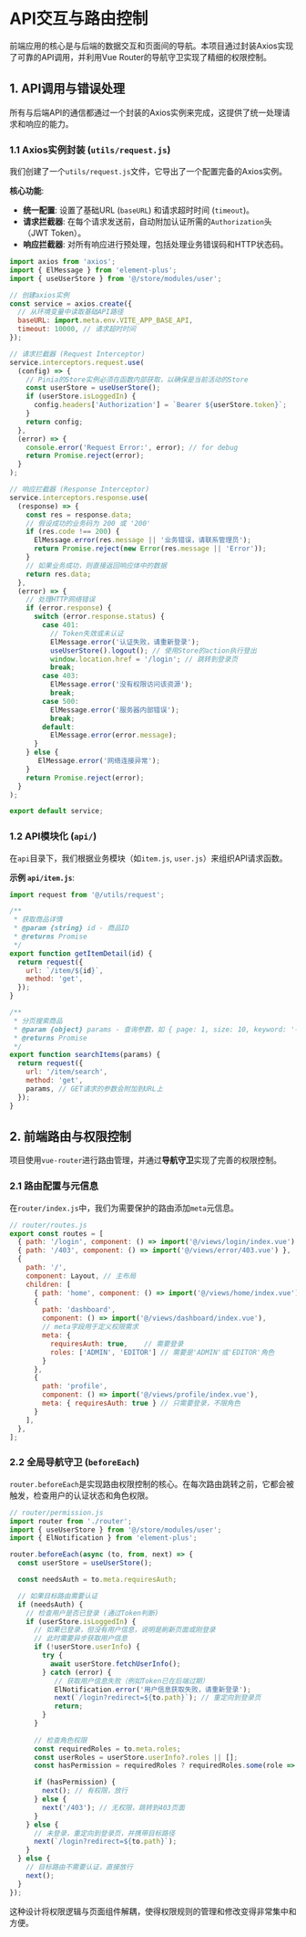 # API交互与路由控制

前端应用的核心是与后端的数据交互和页面间的导航。本项目通过封装Axios实现了可靠的API调用，并利用Vue Router的导航守卫实现了精细的权限控制。

## 1. API调用与错误处理

所有与后端API的通信都通过一个封装的Axios实例来完成，这提供了统一处理请求和响应的能力。

### 1.1 Axios实例封装 (`utils/request.js`)

我们创建了一个`utils/request.js`文件，它导出了一个配置完备的Axios实例。

**核心功能**:
-   **统一配置**: 设置了基础URL (`baseURL`) 和请求超时时间 (`timeout`)。
-   **请求拦截器**: 在每个请求发送前，自动附加认证所需的`Authorization`头（JWT Token）。
-   **响应拦截器**: 对所有响应进行预处理，包括处理业务错误码和HTTP状态码。

```javascript
import axios from 'axios';
import { ElMessage } from 'element-plus';
import { useUserStore } from '@/store/modules/user';

// 创建axios实例
const service = axios.create({
  // 从环境变量中读取基础API路径
  baseURL: import.meta.env.VITE_APP_BASE_API, 
  timeout: 10000, // 请求超时时间
});

// 请求拦截器 (Request Interceptor)
service.interceptors.request.use(
  (config) => {
    // Pinia的Store实例必须在函数内部获取，以确保是当前活动的Store
    const userStore = useUserStore();
    if (userStore.isLoggedIn) {
      config.headers['Authorization'] = `Bearer ${userStore.token}`;
    }
    return config;
  },
  (error) => {
    console.error('Request Error:', error); // for debug
    return Promise.reject(error);
  }
);

// 响应拦截器 (Response Interceptor)
service.interceptors.response.use(
  (response) => {
    const res = response.data;
    // 假设成功的业务码为 200 或 '200'
    if (res.code !== 200) {
      ElMessage.error(res.message || '业务错误，请联系管理员');
      return Promise.reject(new Error(res.message || 'Error'));
    }
    // 如果业务成功，则直接返回响应体中的数据
    return res.data;
  },
  (error) => {
    // 处理HTTP网络错误
    if (error.response) {
      switch (error.response.status) {
        case 401:
          // Token失效或未认证
          ElMessage.error('认证失败，请重新登录');
          useUserStore().logout(); // 使用Store的action执行登出
          window.location.href = '/login'; // 跳转到登录页
          break;
        case 403:
          ElMessage.error('没有权限访问该资源');
          break;
        case 500:
          ElMessage.error('服务器内部错误');
          break;
        default:
          ElMessage.error(error.message);
      }
    } else {
       ElMessage.error('网络连接异常');
    }
    return Promise.reject(error);
  }
);

export default service;
```

### 1.2 API模块化 (`api/`)

在`api`目录下，我们根据业务模块（如`item.js`, `user.js`）来组织API请求函数。

**示例 `api/item.js`**:
```javascript
import request from '@/utils/request';

/**
 * 获取商品详情
 * @param {string} id - 商品ID
 * @returns Promise
 */
export function getItemDetail(id) {
  return request({
    url: `/item/${id}`,
    method: 'get',
  });
}

/**
 * 分页搜索商品
 * @param {object} params - 查询参数，如 { page: 1, size: 10, keyword: '手机' }
 * @returns Promise
 */
export function searchItems(params) {
  return request({
    url: '/item/search',
    method: 'get',
    params, // GET请求的参数会附加到URL上
  });
}
```

## 2. 前端路由与权限控制

项目使用`vue-router`进行路由管理，并通过**导航守卫**实现了完善的权限控制。

### 2.1 路由配置与元信息

在`router/index.js`中，我们为需要保护的路由添加`meta`元信息。

```javascript
// router/routes.js
export const routes = [
  { path: '/login', component: () => import('@/views/login/index.vue') },
  { path: '/403', component: () => import('@/views/error/403.vue') },
  {
    path: '/',
    component: Layout, // 主布局
    children: [
      { path: 'home', component: () => import('@/views/home/index.vue') },
      { 
        path: 'dashboard', 
        component: () => import('@/views/dashboard/index.vue'),
        // meta字段用于定义权限需求
        meta: { 
          requiresAuth: true,    // 需要登录
          roles: ['ADMIN', 'EDITOR'] // 需要是'ADMIN'或'EDITOR'角色
        }
      },
      {
        path: 'profile',
        component: () => import('@/views/profile/index.vue'),
        meta: { requiresAuth: true } // 只需要登录，不限角色
      }
    ],
  },
];
```

### 2.2 全局导航守卫 (`beforeEach`)

`router.beforeEach`是实现路由权限控制的核心。在每次路由跳转之前，它都会被触发，检查用户的认证状态和角色权限。

```javascript
// router/permission.js
import router from './router';
import { useUserStore } from '@/store/modules/user';
import { ElNotification } from 'element-plus';

router.beforeEach(async (to, from, next) => {
  const userStore = useUserStore();

  const needsAuth = to.meta.requiresAuth;

  // 如果目标路由需要认证
  if (needsAuth) {
    // 检查用户是否已登录 (通过Token判断)
    if (userStore.isLoggedIn) {
      // 如果已登录，但没有用户信息，说明是刷新页面或刚登录
      // 此时需要异步获取用户信息
      if (!userStore.userInfo) {
        try {
          await userStore.fetchUserInfo();
        } catch (error) {
           // 获取用户信息失败（例如Token已在后端过期）
           ElNotification.error('用户信息获取失败，请重新登录');
           next(`/login?redirect=${to.path}`); // 重定向到登录页
           return;
        }
      }
      
      // 检查角色权限
      const requiredRoles = to.meta.roles;
      const userRoles = userStore.userInfo?.roles || [];
      const hasPermission = requiredRoles ? requiredRoles.some(role => userRoles.includes(role)) : true;

      if (hasPermission) {
        next(); // 有权限，放行
      } else {
        next('/403'); // 无权限，跳转到403页面
      }
    } else {
      // 未登录，重定向到登录页，并携带目标路径
      next(`/login?redirect=${to.path}`);
    }
  } else {
    // 目标路由不需要认证，直接放行
    next();
  }
});
```
这种设计将权限逻辑与页面组件解耦，使得权限规则的管理和修改变得非常集中和方便。 